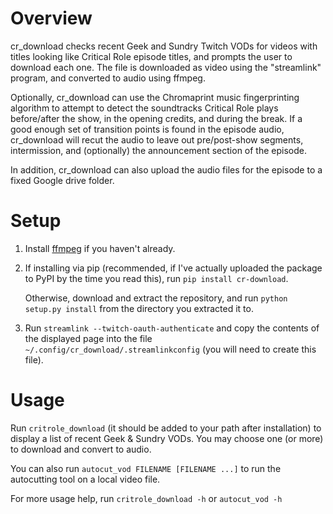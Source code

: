 Overview
=======================

cr_download checks recent Geek and Sundry Twitch VODs for videos with
titles looking like Critical Role episode titles, and prompts the user
to download each one. The file is downloaded as video using the
"streamlink" program, and converted to audio using ffmpeg.

Optionally, cr_download can use the Chromaprint music fingerprinting
algorithm to attempt to detect the soundtracks Critical Role plays
before/after the show, in the opening credits, and during the
break. If a good enough set of transition points is found in the
episode audio, cr_download will recut the audio to leave out
pre/post-show segments, intermission, and (optionally) the
announcement section of the episode.

In addition, cr_download can also upload the audio files for the
episode to a fixed Google drive folder.

Setup
==========================

1. Install [ffmpeg](https://www.ffmpeg.org/) if you haven't already.

2.  If installing via pip (recommended, if I've actually uploaded the
    package to PyPI by the time you read this), run `pip install
    cr-download`.

    Otherwise, download and extract the repository, and run `python
    setup.py install` from the directory you extracted it to.

3. Run `streamlink --twitch-oauth-authenticate` and copy the contents
of the displayed page into the file
`~/.config/cr_download/.streamlinkconfig` (you will need to create
this file).

Usage
==================================

Run `critrole_download` (it should be added to your path after
installation) to display a list of recent Geek & Sundry VODs. You may
choose one (or more) to download and convert to audio.

You can also run `autocut_vod FILENAME [FILENAME ...]` to run the
autocutting tool on a local video file.

For more usage help, run `critrole_download -h` or `autocut_vod -h`